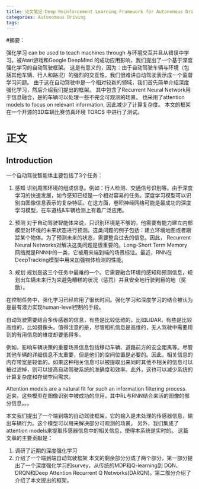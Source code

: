 ```yaml
---
title: 论文笔记 Deep Reinforcement Learning Framework for Autonomous Driving
categories: Autonomous Driving
tags:
---
```



#摘要：

强化学习 can be used to teach machines through 与环境交互并且从错误中学习。被Atari游戏和Google DeepMind 的成功应用影响，我们提出了一个基于深度强化学习的自动驾驶框架。
这是有意义的，因为：由于自动驾驶车辆与环境（包括其他车辆、行人和路况）的强烈的交互性，我们很难讲自动驾驶表示成一个监督学习问题。
由于这在自动驾驶中是一个相对较新的领域，我们首先简单介绍深度强化学习，然后介绍我们提出的框架。
其中包含了Recurrent Neural Network用于信息融合，是的车辆可以处理一些不完全可观测的场景。
也采用了attention models to focus on relevant information, 因此减少了计算复杂度。
本文的框架在一个开源的3D车辆比赛仿真环境 TORCS 中进行了测试。

# 正文
## Introduction

一个自动驾驶智能体主要包括了3个任务：

1. 感知
	识别周围环境的组成信息。例如：行人检测、交通信号识别等。由于深度学习的快速发展，如今感知已经是一个相对容易的任务。深度学习模型可以识别由图像信息表示的复杂特征。在这方面，卷积神经网络可能是最成功的深度学习模型，在车道线&车辆检测上有着广泛应用。

1. 预测
	对于自动驾驶智能体来说，只识别环境是不够的，他需要有能力建立内部模型对环境的未来状态进行预测。这类问题的例子包括：建立环境地图或者跟踪某个物体。为了预测未来的状态，需要整合过去的信息。因此， Recurrent Neural Networks对解决这类问题是很重要的。Long-Short Term Memory 网络就是RNN中的一类，它被用来端到端的场景标注。最近，RNN在DeepTracking模型中用来加强物体检测的性能。

1. 规划
	规划是这三个任务中最难的一个。它需要融合环境的感知和预测信息，规划出车辆未来行为来避免糟糕的状况（惩罚）并且安全地行驶到目的地（奖励）。
	
在控制任务中，强化学习已经应用了很长时间。强化学习和深度学习的结合被认为是最有潜力实现human-level控制的手段。

自动驾驶需要结合多传感器的信息，有些是比较低维的，比如LIDAR，有些是比较高维的，比如摄像头。值得注意的是，尽管相机信息是高维的，无人驾驶中需要用到的有用信息的维度却要低得多。

例如，影响车辆决策的重要场景信息包括移动车辆、道路前方的安全距离等。尽管其他车辆的详细信息不太重要，但是他们的空间位置是必要的。因此，相关信息的内存带宽是较低的。如果这种相关信息可以被提取出来同时其他不相关的信息可以被过滤掉，则可以提高自动驾驶系统的准确度和效率。此外，这也可以减少系统的计算复杂度和存储空间需求。

Attention models are a natural fit for such an information filtering process.
近来，这些模型在图像识别中被成功的应用，其中RL与RNN结合来活的图像的部分信息。。。

本文我们提出了一个端到端的自动驾驶框架，它的输入是未处理的传感器信息，输出车辆行为。这个模型可以用来解决部分可观测的场景。
另外，我们集成了attention models来提取传感器信息中的相关信息，使得本系统是实时的。
这篇文章的主要贡献是：
1. 调研了近期的深度强化学习
2. 介绍了一个端到端自动驾驶框架
本文的剩余部分分成了两个部分，第一部分提出了一个深度强化学习的survey，从传统的MDP和Q-learning到 DQN、DRQN和Deep Attention Recurrent Q Networks(DARQN)。第二部分介绍了介绍了本文提出的框架。














